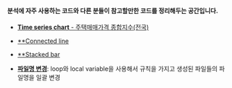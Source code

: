#### 분석에 자주 사용하는 코드와 다른 분들이 참고할만한 코드를 정리해두는 공간입니다.

- [**Time series chart** - 주택매매가격 종합지수(전국)](https://github.com/jaesungc/Stata-Frequent-Code/blob/master/Graph_time%20series_tsline.md)

- [**Connected line](https://github.com/jaesungc/Stata-Frequent-Code/blob/master/Graph_Connected%20line.do)

- [**Stacked bar](https://github.com/jaesungc/Stata-Frequent-Code/blob/master/Graph_Stacked%20bar.do)

- [**파일명 변경**](https://github.com/jaesungc/Stata-Frequent-Code/blob/master/filename_change.do): loop와 local variable을 사용해서 규칙을 가지고 생성된 파일들의 파일명을 일괄 변경
